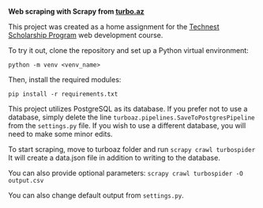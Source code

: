 **Web scraping with Scrapy from [turbo.az](https://turbo.az/)**

This project was created as a home assignment for the [Technest Scholarship Program](https://technest.idda.az/) web development course.

To try it out, clone the repository and set up a Python virtual environment:

`python -m venv <venv_name>`

Then, install the required modules:

`pip install -r requirements.txt`

This project utilizes PostgreSQL as its database. If you prefer not to use a database, simply delete the line `turboaz.pipelines.SaveToPostgresPipeline` from the `settings.py` file. If you wish to use a different database, you will need to make some minor edits.

To start scraping, move to turboaz folder and run
`scrapy crawl turbospider`
It will create a data.json file in addition to writing to the database.

You can also provide optional parameters:
`scrapy crawl turbospider -O output.csv`

You can also change default output from `settings.py`.